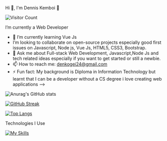 Hi 👋, I'm Dennis Kemboi 🤝



  ![Visitor Count](https://profile-counter.glitch.me/{Developer-Dennis}/count.svg)

  I’m currently a Web Developer 
- 🌱 I’m currently learning Vue Js
- I’m looking to collaborate on open-source projects especially good first issues on Javascript, Node js, Vue Js, HTML5, CSS3, Bootstrap.
- 💬 Ask me about Full-stack Web Development, Javascript,Node Js and tech related ideas especially if you want to get started or still a newbie.
- 📫 How to reach me: denkogei24@gmail.com 
- ⚡ Fun fact: My background is Diploma in Information Technology but learnt that I can be a developer without a CS degree
i love creating web applications
-->




![Anurag's GitHub stats](https://github-readme-stats.vercel.app/api?username=Developer-Dennis&show_icons=true&theme=radical)



[![GitHub Streak](https://streak-stats.demolab.com/?user=Developer-Dennis)](https://git.io/streak-stats)

[![Top Langs](https://github-readme-stats.vercel.app/api/top-langs/?username=Developer-Dennis&layout=compact&theme=vision-friendly-dark)](https://github.com/anuraghazra/github-readme-stats)

Technologies I Use

[![My Skills](https://skills.thijs.gg/icons?i=html,css,javascript,nodejs,vue,mysql,ejs&theme=dark)](https://skills.thijs.gg)


